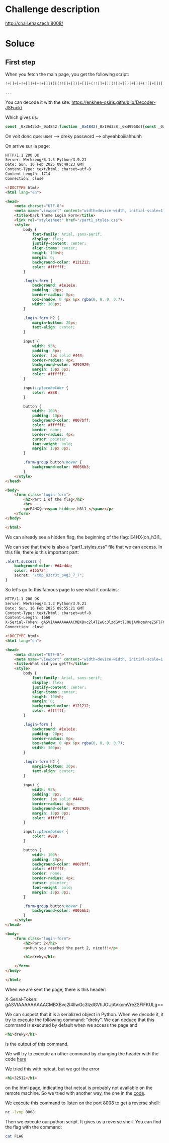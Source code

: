 # Challenge description

http://chall.ehax.tech:8008/

# Soluce

## First step

When you fetch the main page, you get the following script:

```js
!+[]+[+!+[]]+[+!+[]]))[(!![]+[])[+[]]+(!![]+[][(![]+[])[+[]]+(![]+[])[!+[]+!+[]]+(![]+[])[+!+[]]+(!![]+[])[+[]]])[+!+[]+[+[]]]+([]+[])[([][(![]+[])[+[]]+(![]+[])[!+[]+!+[]]+(![]+[])[+!+[]]+(!![]+[])[+[]]]+[])[!+[]+!+[]+!+[]]+(!![]+[][(![]+[])[+[]]+(![]+[])[!+[]+!+[]]+(![]+[])[+!+[]]+(!![]+[])[+[]]])[+!+[]+[+[]]]+([][[]]+[])[+!+[]]+(![]![]+[])[!+[]+!+[]]+(![]+[])[+!+[]]+(!![]+[])[+[]]])[+!+[]+[+[]]]+(![]+[])[!+[]+!+[]]+(!![]+[][(![]+[])[+[]]+(![]+[])[!+[]+!+[]]+(![]+[])[+!+[]]+(!![]+[])[+[]]])[+!+[]

...
```

You can decode it with the site: https://enkhee-osiris.github.io/Decoder-JSFuck/

Which gives us:

```js
const _0x3645b3=_0x4842;function _0x4842(_0x19d358,_0x49968c){const _0x2ad82b=_0x2ad8();return _0x4842=function(_0x484299,_0x4da982){_0x484299=_0x484299-0x1f1;let _0x4c8636=_0x2ad82b[_0x484299];return _0x4c8636;},_0x4842(_0x19d358,_0x49968c);}(function(_0x4ff4ae,_0x561f72){const _0x2b38fa=_0x4842,_0x2d072e=_0x4ff4ae();while(!![]){try{const _0x20be76=parseInt(_0x2b38fa(0x1f5))/0x1+-parseInt(_0x2b38fa(0x206))/0x2*(parseInt(_0x2b38fa(0x205))/0x3)+parseInt(_0x2b38fa(0x202))/0x4+-parseInt(_0x2b38fa(0x1ff))/0x5+-parseInt(_0x2b38fa(0x1fd))/0x6*(parseInt(_0x2b38fa(0x201))/0x7)+-parseInt(_0x2b38fa(0x1f2))/0x8+parseInt(_0x2b38fa(0x1fa))/0x9*(parseInt(_0x2b38fa(0x1f9))/0xa);if(_0x20be76===_0x561f72)break;else _0x2d072e['push'](_0x2d072e['shift']());}catch(_0x1a16c9){_0x2d072e['push'](_0x2d072e['shift']());}}}(_0x2ad8,0xbdbb4));const form=document[_0x3645b3(0x1fe)](_0x3645b3(0x200));async function submitForm(_0x361a11){const _0xbae53f=_0x3645b3,_0x261004=await fetch(_0xbae53f(0x203),{'method':'POST','body':JSON[_0xbae53f(0x208)](_0x361a11),'headers':{'Content-Type':_0xbae53f(0x1f4)}});window[_0xbae53f(0x1f7)]='/welcome.png';}form[_0x3645b3(0x1f8)](_0x3645b3(0x1f6),_0x3f6721=>{const _0x43e2d2=_0x3645b3;_0x3f6721[_0x43e2d2(0x1f1)]();const _0x451641=document[_0x43e2d2(0x204)](_0x43e2d2(0x1fc)),_0x12fab0=document['getElementById'](_0x43e2d2(0x207));_0x451641[_0x43e2d2(0x1fb)]=='dreky'&&_0x12fab0['value']=='ohyeahboiiiahhuhh'?submitForm({'user':_0x451641['value'],'pass':_0x12fab0[_0x43e2d2(0x1fb)]}):alert(_0x43e2d2(0x1f3));});function _0x2ad8(){const _0x5aa71f=['2115056nOLZur','Invalid\x20username\x20or\x20password','application/json','206204rQEQbe','submit','location','addEventListener','4252550HZZkfV','18etmbIj','value','username','43194hBWQRV','querySelector','5935145KtOSgP','.login-form','238aTVShg','6015272rbWZkU','/login','getElementById','15cVIXSQ','34886FmgdQH','password','stringify','preventDefault'];_0x2ad8=function(){return _0x5aa71f;};return _0x2ad8();}
```

On voit donc que:
user --> dreky
password --> ohyeahboiiiahhuhh

On arrive sur la page: 

```html
HTTP/1.1 200 OK
Server: Werkzeug/3.1.3 Python/3.9.21
Date: Sun, 16 Feb 2025 09:49:23 GMT
Content-Type: text/html; charset=utf-8
Content-Length: 1714
Connection: close

<!DOCTYPE html>
<html lang="en">

<head>
    <meta charset="UTF-8">
    <meta name="viewport" content="width=device-width, initial-scale=1.0">
    <title>Dark Theme Login Form</title>
    <link rel="stylesheet" href="/part1_styles.css">
    <style>
        body {
            font-family: Arial, sans-serif;
            display: flex;
            justify-content: center;
            align-items: center;
            height: 100vh;
            margin: 0;
            background-color: #121212;
            color: #ffffff;
        }

        .login-form {
            background: #1e1e1e;
            padding: 20px;
            border-radius: 8px;
            box-shadow: 0 4px 6px rgba(0, 0, 0, 0.7);
            width: 300px;
        }

        .login-form h2 {
            margin-bottom: 20px;
            text-align: center;
        }
    
        input {
            width: 95%;
            padding: 8px;
            border: 1px solid #444;
            border-radius: 4px;
            background-color: #292929;
            margin: 10px 0px;
            color: #ffffff;
        }

        input::placeholder {
            color: #888;
        }

        button {
            width: 100%;
            padding: 10px;
            background-color: #007bff;
            color: #ffffff;
            border: none;
            border-radius: 4px;
            cursor: pointer;
            font-weight: bold;
            margin: 10px 0px;
        }

        .form-group button:hover {
            background-color: #0056b3;
        }
    </style>
</head>

<body>
    <form class="login-form">
        <h2>Part 1 of the flag</h2>
        <br>
        <p>E4HX{oh<span hidden>_h3l1_</span></p>
    </form>
</body>

</html>
```

We can already see a hidden flag, the beginning of the flag: E4HX{oh_h3l1_

We can see that there is also a "part1_styles.css" file that we can access. 
In this file, there is this important part:

```css
.alert.success {
    background-color: #d4edda;
    color: #155724;
    secret: "/t0p_s3cr3t_p4g3_7_7";
}
```

So let's go to this famous page to see what it contains:

```html
HTTP/1.1 200 OK
Server: Werkzeug/3.1.3 Python/3.9.21
Date: Sun, 16 Feb 2025 09:55:21 GMT
Content-Type: text/html; charset=utf-8
Content-Length: 1660
X-Serial-Token: gASVIAAAAAAAAACMBXBvc2l4lIwGc3lzdGVtlJOUjAVkcmVreZSFlFKULg==
Connection: close

<!DOCTYPE html>
<html lang="en">

<head>
    <meta charset="UTF-8">
    <meta name="viewport" content="width=device-width, initial-scale=1.0">
    <title>What did you get??</title>
    <style>
        body {
            font-family: Arial, sans-serif;
            display: flex;
            justify-content: center;
            align-items: center;
            height: 100vh;
            margin: 0;
            background-color: #121212;
            color: #ffffff;
        }

        .login-form {
            background: #1e1e1e;
            padding: 20px;
            border-radius: 8px;
            box-shadow: 0 4px 6px rgba(0, 0, 0, 0.7);
            width: 300px;
        }

        .login-form h2 {
            margin-bottom: 20px;
            text-align: center;
        }
    
        input {
            width: 95%;
            padding: 8px;
            border: 1px solid #444;
            border-radius: 4px;
            background-color: #292929;
            margin: 10px 0px;
            color: #ffffff;
        }

        input::placeholder {
            color: #888;
        }

        button {
            width: 100%;
            padding: 10px;
            background-color: #007bff;
            color: #ffffff;
            border: none;
            border-radius: 4px;
            cursor: pointer;
            font-weight: bold;
            margin: 10px 0px;
        }

        .form-group button:hover {
            background-color: #0056b3;
        }
    </style>
</head>

<body>
    <form class="login-form">
        <h2>Part 2</h2>
        <p>Huh you reached the part 2, nice!!!</p>

        <h1>dreky</h1>

    </form>
</body>

</html>
```
When we are sent the page, there is this header:

X-Serial-Token: gASVIAAAAAAAAACMBXBvc2l4lIwGc3lzdGVtlJOUjAVkcmVreZSFlFKULg==

We can suspect that it is a serialized object in Python. When we decode it, it try to execute the following command: "dreky". We can deduce that this command is executed by default when we access the page and 

```html
<h1>dreky</h1>
```

is the output of this command.


We will try to execute an other command by changing the header with the code [here](serialize.py)

We tried this with netcat, but we got the error 

```html
<h1>32512</h1>
```

on the html page, indicating that netcat is probably not available on the remote machine. So we tried with another way, the one in the [code](serialize.py).

We execute this command to listen on the port 8008 to get a reverse shell:

```bash
nc -lvnp 8008
```

Then we execute our python script. It gives us a reverse shell. You can find the flag with the command:

```bash
cat FLAG
```